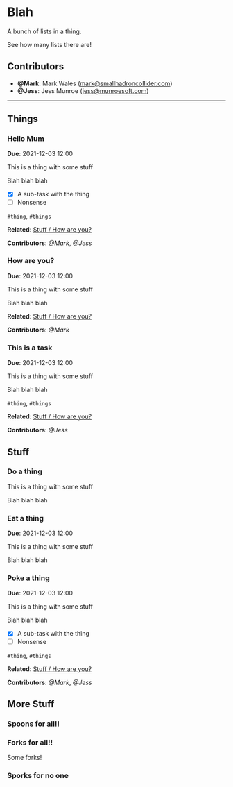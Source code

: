 # Blah

A bunch of lists in a thing.

See how many lists there are!

## Contributors

- **@Mark**: Mark Wales (mark@smallhadroncollider.com)
- **@Jess**: Jess Munroe (jess@munroesoft.com)

---

## Things

### Hello Mum

**Due**: 2021-12-03 12:00

This is a thing with some stuff

Blah blah blah

- [x] A sub-task with the thing
- [ ] Nonsense

`#thing`, `#things`

**Related**: [Stuff / How are you?](#hello-mum-1)

**Contributors**: *@Mark*, *@Jess*

### How are you?

**Due**: 2021-12-03 12:00

This is a thing with some stuff

Blah blah blah

**Related**: [Stuff / How are you?](#hello-mum-1)

**Contributors**: *@Mark*

### This is a task

**Due**: 2021-12-03 12:00

This is a thing with some stuff

Blah blah blah

`#thing`, `#things`

**Related**: [Stuff / How are you?](#hello-mum-1)

**Contributors**: *@Jess*

## Stuff

### Do a thing

This is a thing with some stuff

Blah blah blah

### Eat a thing

**Due**: 2021-12-03 12:00

This is a thing with some stuff

Blah blah blah

### Poke a thing

**Due**: 2021-12-03 12:00

This is a thing with some stuff

Blah blah blah

- [x] A sub-task with the thing
- [ ] Nonsense

`#thing`, `#things`

**Related**: [Stuff / How are you?](#hello-mum-1)

**Contributors**: *@Mark*, *@Jess*

## More Stuff

### Spoons for all!!

### Forks for all!!

Some forks!

### Sporks for no one
